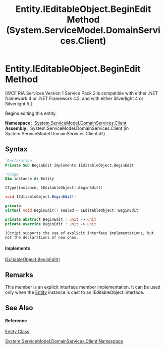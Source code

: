 ﻿---
title: Entity.IEditableObject.BeginEdit Method  (System.ServiceModel.DomainServices.Client)
TOCTitle: IEditableObject.BeginEdit Method
ms:assetid: M:System.ServiceModel.DomainServices.Client.Entity.System#ComponentModel#IEditableObject#BeginEdit
ms:mtpsurl: https://msdn.microsoft.com/en-us/library/Ff422332(v=VS.91)
ms:contentKeyID: 28754707
ms.date: 01/27/2012
mtps_version: v=VS.91
f1_keywords:
- System.ServiceModel.DomainServices.Client.Entity.IEditableObject.BeginEdit
dev_langs:
- CSharp
- JScript
- VB
- FSharp
- c++
api_location:
- System.ServiceModel.DomainServices.Client.dll
api_name:
- System.ServiceModel.DomainServices.Client.Entity.BeginEdit
api_type:
- Managed
topic_type:
- apiref
- kbSyntax
product_family_name: VS
ROBOTS: INDEX,FOLLOW
---

# Entity.IEditableObject.BeginEdit Method

\[WCF RIA Services Version 1 Service Pack 2 is compatible with either .NET framework 4 or .NET Framework 4.5, and with either Silverlight 4 or Silverlight 5.\]

Begins editing this entity.

**Namespace:**  [System.ServiceModel.DomainServices.Client](ff422479\(v=vs.91\).md)  
**Assembly:**  System.ServiceModel.DomainServices.Client (in System.ServiceModel.DomainServices.Client.dll)

## Syntax

``` vb
'Declaration
Private Sub BeginEdit Implements IEditableObject.BeginEdit
```

``` vb
'Usage
Dim instance As Entity

CType(instance, IEditableObject).BeginEdit()
```

``` csharp
void IEditableObject.BeginEdit()
```

``` c++
private:
virtual void BeginEdit() sealed = IEditableObject::BeginEdit
```

``` fsharp
private abstract BeginEdit : unit -> unit 
private override BeginEdit : unit -> unit 
```

``` jscript
JScript supports the use of explicit interface implementations, but not the declarations of new ones.
```

#### Implements

[IEditableObject.BeginEdit()](https://msdn.microsoft.com/en-us/library/hyb0dw6b)  

## Remarks

This member is an explicit interface member implementation. It can be used only when the [Entity](ff422907\(v=vs.91\).md) instance is cast to an IEditableObject interface.

## See Also

#### Reference

[Entity Class](ff422907\(v=vs.91\).md)

[System.ServiceModel.DomainServices.Client Namespace](ff422479\(v=vs.91\).md)


